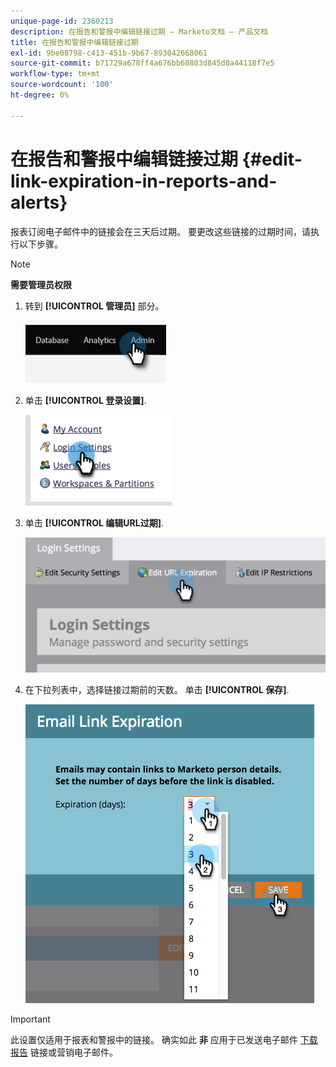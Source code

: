 ```yaml
---
unique-page-id: 2360213
description: 在报告和警报中编辑链接过期 — Marketo文档 — 产品文档
title: 在报告和警报中编辑链接过期
exl-id: 9be08798-c413-451b-9b67-893042668061
source-git-commit: b71729a678ff4a676bb60803d845d0a44118f7e5
workflow-type: tm+mt
source-wordcount: '100'
ht-degree: 0%

---
```


# 在报告和警报中编辑链接过期 {#edit-link-expiration-in-reports-and-alerts}

报表订阅电子邮件中的链接会在三天后过期。 要更改这些链接的过期时间，请执行以下步骤。

>[!NOTE]
>
>**需要管理员权限**

1. 转到 **[!UICONTROL 管理员]** 部分。

   ![](assets/edit-link-expiration-in-reports-and-alerts-1.png)

1. 单击 **[!UICONTROL 登录设置]**.

   ![](assets/edit-link-expiration-in-reports-and-alerts-2.png)

1. 单击 **[!UICONTROL 编辑URL过期]**.

   ![](assets/edit-link-expiration-in-reports-and-alerts-3.png)

1. 在下拉列表中，选择链接过期前的天数。 单击 **[!UICONTROL 保存]**.

   ![](assets/edit-link-expiration-in-reports-and-alerts-4.png)

>[!IMPORTANT]
>
>此设置仅适用于报表和警报中的链接。 确实如此 **非** 应用于已发送电子邮件 [下载报告](/help/marketo/product-docs/reporting/basic-reporting/report-subscriptions/subscribe-to-a-smart-list.md#email-message) 链接或营销电子邮件。
